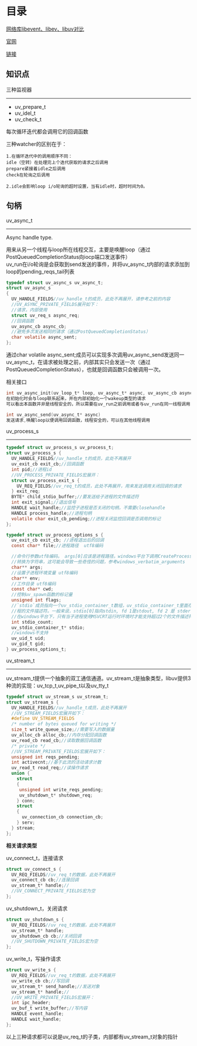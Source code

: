 # 目录

[网络库libevent、libev、libuv对比](http://blog.csdn.net/lijinqi1987/article/details/71214974)

[官网](http://libuv.org/)

[链接](http://cnodejs.org/topic/577a6d8777471bfb0555e97e)

## 知识点
三种监视器
****
* uv_prepare_t
* uv_idel_t
* uv_check_t

每次循环迭代都会调用它的回调函数

三种watcher的区别在于： 

    1.在循环迭代中的调用顺序不同： 
    idle（空转）在处理完上个迭代获取的请求之后调用 
    prepare紧接着idle之后调用 
    check在轮询之后调用

    2.idle会影响loop i/o轮询的超时设置，当有idle时，超时时间为0。

## 句柄
uv_async_t 
****
Async handle type.

用来从另一个线程与loop所在线程交互，主要是唤醒loop（通过PostQueuedCompletionStatus向iocp端口发送事件）  
uv_run在i/o轮询是会获取到send发送的事件，并将uv_async_t内部的请求添加到loop的pending_reqs_tail列表
```c
typedef struct uv_async_s uv_async_t;
struct uv_async_s 
{
  UV_HANDLE_FIELDS//uv_handle_t的成员，此处不再展开，请参考之前的内容
  //UV_ASYNC_PRIVATE_FIELDS展开如下：
  //请求，内部使用
  struct uv_req_s async_req;
  //回调函数        
  uv_async_cb async_cb;         
  //避免多次发送相同的请求（通过PostQueuedCompletionStatus）
  char volatile async_sent;
};
```
通过char volatile async_sent;成员可以实现多次调用uv_async_send发送同一uv_async_t，在请求被处理之前，内部其实只会发送一次（通过PostQueuedCompletionStatus），也就是回调函数只会被调用一次。

相关接口
```c
int uv_async_init(uv_loop_t* loop, uv_async_t* async, uv_async_cb async_cb) 
在初始化时会与loop联系起来，并在内部初始化一个wakeup类型的请求 
可以看出本函数并非是线程安全的，所以需要在uv_run之前调用或者与uv_run在同一线程调用

int uv_async_send(uv_async_t* async) 
发送请求,唤醒loop以便调用回调函数，线程安全的，可以在其他线程调用
```

uv_process_s
****
```c
typedef struct uv_process_s uv_process_t;
struct uv_process_s {
  UV_HANDLE_FIELDS//uv_handle_t的成员，此处不再展开
  uv_exit_cb exit_cb;//回调函数
  int pid;//进程id
  //UV_PROCESS_PRIVATE_FIELDS宏展开：
  struct uv_process_exit_s {
    UV_REQ_FIELDS//uv_req_t的成员，此处不再展开，用来发送调用关闭回调的请求
  } exit_req; 
  BYTE* child_stdio_buffer;//要发送给子进程的文件描述符
  int exit_signal;//退出信号
  HANDLE wait_handle;//监控子进程是否关闭的句柄，不需要closehandle
  HANDLE process_handle;//进程句柄 
  volatile char exit_cb_pending;//进程关闭监控回调是否调用的标记
};
```

```c
typedef struct uv_process_options_s {
  uv_exit_cb exit_cb; //进程退出后的回调
  const char* file;//进程路径  utf8编码

  //命令行参数utf8编码。 args[0]应该是进程路径。windows平台下调用CreateProcess函数，并将args参数
  //转换为字符串，这可能会导致一些奇怪的问题，参考windows_verbatim_arguments
  char** args;
  //设置子进程环境变量 utf8编码
  char** env;
  //工作目录 utf8编码
  const char* cwd;
  //控制uv_spawn函数的标记量
  unsigned int flags;
  //`stdio`成员指向一个uv_stdio_container_t数组，uv_stdio_container_t里面存放将会传递给子进
  //程的文件描述符。一般来说，stdio[0]指向stdin, fd 1是stdout, fd 2 是 stderr.
  //在windows平台下，只有当子进程使用MSVCRT运行时环境时才能支持超过2个的文件描述符
  int stdio_count;
  uv_stdio_container_t* stdio;
  //windows不支持
  uv_uid_t uid;
  uv_gid_t gid;
} uv_process_options_t;
```

uv_stream_t
****
uv_stream_t提供一个抽象的双工通信通道。uv_stream_t是抽象类型，libuv提供3种流的实现：uv_tcp_t,uv_pipe_t以及uv_tty_t
```c
typedef struct uv_stream_s uv_stream_t;
struct uv_stream_s {
  UV_HANDLE_FIELDS//uv_handle_t成员，此处不再展开
  //UV_STREAM_FIELDS宏展开如下：
  #define UV_STREAM_FIELDS                                                      
  /* number of bytes queued for writing */                                    
  size_t write_queue_size;//需要写入的数据量                                                   
  uv_alloc_cb alloc_cb;//内存分配回调函数                                    
  uv_read_cb read_cb;//读取数据回调函数                                                         
  /* private */                                                               
  //UV_STREAM_PRIVATE_FIELDS宏展开如下：
  unsigned int reqs_pending;                                                 
  int activecnt;//基于此流的活动请求计数                                                            
  uv_read_t read_req;//读操作请求                                                        
  union {                                                                     
    struct 
    {
     unsigned int write_reqs_pending;                                           
     uv_shutdown_t* shutdown_req;
    } conn;                              
    struct   
    { 
      uv_connection_cb connection_cb; 
    } serv;                             
  } stream;
};
```
**相关请求类型**

uv_connect_t，连接请求
```c
struct uv_connect_s {
  UV_REQ_FIELDS//uv_req_t的数据，此处不再展开
  uv_connect_cb cb;//连接回调
  uv_stream_t* handle;//
  //UV_CONNECT_PRIVATE_FIELDS宏为空
};
```
uv_shutdown_t，关闭请求
```c
struct uv_shutdown_s {
  UV_REQ_FIELDS//uv_req_t的数据，此处不再展开
  uv_stream_t* handle;
  uv_shutdown_cb cb;//关闭回调
  //UV_SHUTDOWN_PRIVATE_FIELDS宏为空
};
```
uv_write_t，写操作请求
```c
struct uv_write_s {
  UV_REQ_FIELDS//uv_req_t的数据，此处不再展开
  uv_write_cb cb;//写回调
  uv_stream_t* send_handle;//发送对象
  uv_stream_t* handle;//
  //UV_WRITE_PRIVATE_FIELDS宏展开：
  int ipc_header;                                                             
  uv_buf_t write_buffer;//写内容                                                     
  HANDLE event_handle;                                                       
  HANDLE wait_handle;
};
```
以上三种请求都可以说是uv_req_t的子类，内部都有uv_stream_t对象的指针
